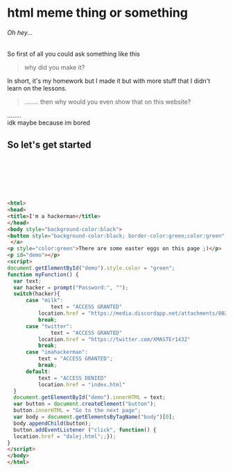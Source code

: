 # **html meme thing or something**
###### Oh hey... <br/>

So first of all you could ask something like this

> why did you make it?

In short, it's my homework but I made it but with more stuff that I didn't learn on the lessons.

> ........
> then why would you even show that on this website?

........<br/>
idk maybe because im bored<br/>

## So let's get started
```html

```
```html
```
```html
```
```html
```
```html
```
```html
```
```html
```



```html
<html>
<head>
<title>I'm a hackerman</title>
</head>
<body style="background-color:black">
<button style="background-color:black; border-color:green;color:green" onclick="myFunction()">Press the button to grant access</button>
 </a>
<p style="color:green">There are some easter eggs on this page ;)</p>
<p id="demo"></p>
<script>
document.getElementById("demo").style.color = "green";
function myFunction() {
  var text;
  var hacker = prompt("Password:", ""); 
  switch(hacker){
	  case "milk":
	          text = "ACCESS GRANTED"
		  location.href = "https://media.discordapp.net/attachments/802617972098203689/836196001974059018/milkmemewith.jpg"
		  break;
	  case "twitter":
	          text = "ACCESS GRANTED"
		  location.href = "https://twitter.com/XMASTEr1432"
		  break;
	  case "imahackerman":
		  text = "ACCESS GRANTED";
		  break;
	  default:
		  text = "ACCESS DENIED"
		  location.href = "index.html"
  }
  document.getElementById("demo").innerHTML = text;
  var button = document.createElement("button");
  button.innerHTML = "Go to the next page";
  var body = document.getElementsByTagName("body")[0];
  body.appendChild(button);
  button.addEventListener ("click", function() {
  location.href = "dalej.html";;});
}
</script>
</body>
</html>
```
